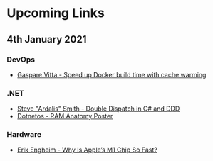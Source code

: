 # Upcoming Links

## 4th January 2021

### DevOps
- [Gaspare Vitta - Speed up Docker build time with cache warming](https://dev.to/gasparev/speed-up-docker-build-time-with-cache-warming-29on)

### .NET 
- [Steve "Ardalis" Smith - Double Dispatch in C# and DDD](https://ardalis.com/double-dispatch-in-c-and-ddd)
- [Dotnetos - RAM Anatomy Poster](https://goodies.dotnetos.org/files/dotnetos-poster-ram.pdf)

### Hardware
- [Erik Engheim - Why Is Apple’s M1 Chip So Fast?](https://debugger.medium.com/why-is-apples-m1-chip-so-fast-3262b158cba2)
